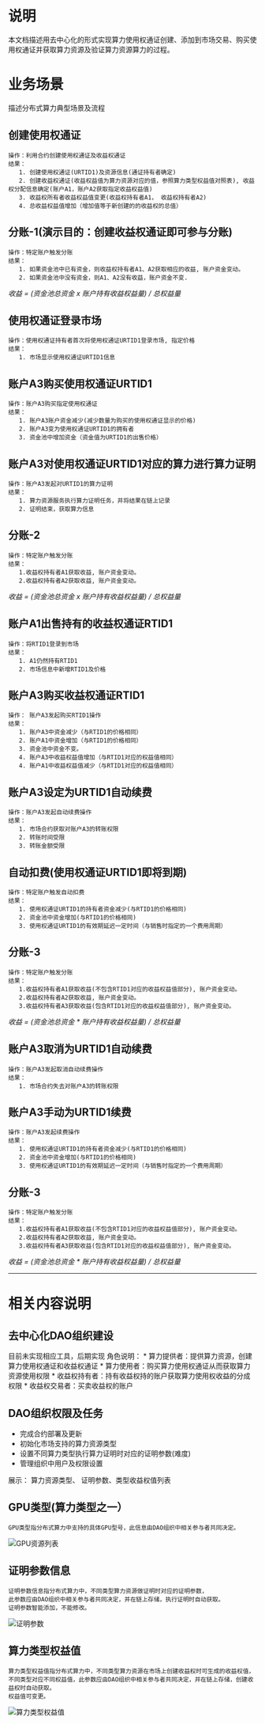 
# 说明
   本文档描述用去中心化的形式实现算力使用权通证创建、添加到市场交易、购买使用权通证并获取算力资源及验证算力资源算力的过程。

# 业务场景
   描述分布式算力典型场景及流程

## 创建使用权通证
    操作：利用合约创建使用权通证及收益权通证
    结果：
       1. 创建使用权通证(URTID1)及资源信息(通证持有者确定)
       2. 创建收益权通证(收益权益值为算力资源对应的值，参照算力类型权益值对照表), 收益权分配信息确定(账户A1，账户A2获取指定收益权益值)
       3. 收益权所有者收益权益值变更(收益权持有者A1， 收益权持有者A2)
       4. 总收益权益值增加（增加值等于新创建的的收益权的总值）

## 分账-1(演示目的：创建收益权通证即可参与分账)
    操作：特定账户触发分账
    结果：
       1. 如果资金池中已有资金，则收益权持有者A1、A2获取相应的收益, 账户资金变动。
       2. 如果资金池中没有资金，则A1、A2没有收益，账户资金不变.
  *收益 = (资金池总资金 x 账户持有收益权益量) / 总权益量*

## 使用权通证登录市场
    操作：使用权通证持有者首次将使用权通证URTID1登录市场, 指定价格
    结果：
       1. 市场显示使用权通证URTID1信息

## 账户A3购买使用权通证URTID1
    操作：账户A3购买指定使用权通证
    结果：
       1. 账户A3账户资金减少(减少数量为购买的使用权通证显示的价格)
       2. 账户A3变为使用权通证URTID1的拥有者
       3. 资金池中增加资金（资金值为URTID1的出售价格）

## 账户A3对使用权通证URTID1对应的算力进行算力证明
    操作：账户A3发起对URTID1的算力证明
    结果：
       1. 算力资源服务执行算力证明任务，并将结果在链上记录
       2. 证明结束，获取算力信息

## 分账-2
    操作：特定账户触发分账
    结果：
       1.收益权持有者A1获取收益, 账户资金变动。
       2.收益权持有者A2获取收益, 账户资金变动。
       
   *收益 = (资金池总资金 x 账户持有收益权益量) / 总权益量*

## 账户A1出售持有的收益权通证RTID1
    操作：将RTID1登录到市场
    结果：
       1. A1仍然持有RTID1
       2. 市场信息中新增RTID1及价格

## 账户A3购买收益权通证RTID1
    操作： 账户A3发起购买RTID1操作
    结果： 
       1. 账户A3中资金减少（与RTID1的价格相同）
       2. 账户A1中资金增加（与RTID1的价格相同）
       3. 资金池中资金不变。
       4. 账户A3中收益权益值增加（与RTID1对应的权益值相同）
       4. 账户A1中收益权益值减少（与RTID1对应的权益值相同）

## 账户A3设定为URTID1自动续费
    操作：账户A3发起自动续费操作
    结果：
       1. 市场合约获取对账户A3的转账权限
       2. 转账时间受限
       3. 转账金额受限

## 自动扣费(使用权通证URTID1即将到期)
    操作：特定账户触发自动扣费
    结果：
       1. 使用权通证URTID1的持有者资金减少(与RTID1的价格相同)
       2. 资金池中资金增加(与RTID1的价格相同)
       3. 使用权通证URTID1的有效期延迟一定时间（与销售时指定的一个费用周期）

## 分账-3
    操作：特定账户触发分账
    结果：
       1.收益权持有者A1获取收益(不包含RTID1对应的收益权益值部分), 账户资金变动。
       2.收益权持有者A2获取收益, 账户资金变动。
       3.收益权持有者A3获取收益(包含RTID1对应的收益权益值部分), 账户资金变动。
       
   *收益 = (资金池总资金 * 账户持有收益权益量) / 总权益量*

## 账户A3取消为URTID1自动续费
    操作：账户A3发起取消自动续费操作
    结果：
       1. 市场合约失去对账户A3的转账权限

## 账户A3手动为URTID1续费
    操作：账户A3发起续费操作
    结果：
       1. 使用权通证URTID1的持有者资金减少(与RTID1的价格相同)
       2. 资金池中资金增加(与RTID1的价格相同)
       3. 使用权通证URTID1的有效期延迟一定时间（与销售时指定的一个费用周期）

## 分账-3
    操作：特定账户触发分账
    结果：
       1.收益权持有者A1获取收益(不包含RTID1对应的收益权益值部分), 账户资金变动。
       2.收益权持有者A2获取收益, 账户资金变动。
       3.收益权持有者A3获取收益(包含RTID1对应的收益权益值部分), 账户资金变动。
       
   *收益 = (资金池总资金 * 账户持有收益权益量) / 总权益量*
   
---

# 相关内容说明

## 去中心化DAO组织建设
   目前未实现相应工具，后期实现
   角色说明：
      * 算力提供者：提供算力资源，创建算力使用权通证和收益权通证
      * 算力使用者：购买算力使用权通证从而获取算力资源使用权限
      * 收益权持有者：持有收益权持的账户获取算力使用权收益的分成权限
      * 收益权交易者：买卖收益权的账户

## DAO组织权限及任务
   * 完成合约部署及更新
   * 初始化市场支持的算力资源类型
   * 设置不同算力类型执行算力证明时对应的证明参数(难度)
   * 管理组织中用户及权限设置

   展示： 算力资源类型、 证明参数、类型收益权值列表


## GPU类型(算力类型之一）
    GPU类型指分布式算力中支持的具体GPU型号，此信息由DAO组织中相关参与者共同决定。

   ![GPU资源列表](./images/show_gpus.png)

 
## 证明参数信息
    证明参数信息指分布式算力中，不同类型算力资源做证明时对应的证明参数，
    此参数应由DAO组织中相关参与者共同决定，并在链上存储，执行证明时自动获取。
    证明参数智能添加，不能修改。

   ![证明参数](./images/show_proof_parameters.png)

## 算力类型权益值
    算力类型权益值指分布式算力中，不同类型算力资源在市场上创建收益权时可生成的收益权值，
    不同类型对应不同权益值，此参数应由DAO组织中相关参与者共同决定，并在链上存储，创建收益权时自动获取。
    权益值可变更。

   ![算力类型权益值](./images/show_type_revenue.png)

